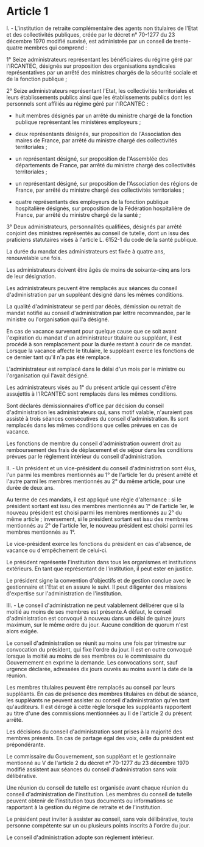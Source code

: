 # Article 1

I. - L'institution de retraite complémentaire des agents non titulaires de l'Etat et des collectivités publiques, créée par le décret n° 70-1277 du 23 décembre 1970 modifié susvisé, est administrée par un conseil de trente-quatre membres qui comprend :

1° Seize administrateurs représentant les bénéficiaires du régime géré par l'IRCANTEC, désignés sur proposition des organisations syndicales représentatives par un arrêté des ministres chargés de la sécurité sociale et de la fonction publique ;

2° Seize administrateurs représentant l'Etat, les collectivités territoriales et leurs établissements publics ainsi que les établissements publics dont les personnels sont affiliés au régime géré par l'IRCANTEC :

- huit membres désignés par un arrêté du ministre chargé de la fonction publique représentant les ministères employeurs ;

- deux représentants désignés, sur proposition de l'Association des maires de France, par arrêté du ministre chargé des collectivités territoriales ;

- un représentant désigné, sur proposition de l'Assemblée des départements de France, par arrêté du ministre chargé des collectivités territoriales ;

- un représentant désigné, sur proposition de l'Association des régions de France, par arrêté du ministre chargé des collectivités territoriales ;

- quatre représentants des employeurs de la fonction publique hospitalière désignés, sur proposition de la Fédération hospitalière de France, par arrêté du ministre chargé de la santé ;

3° Deux administrateurs, personnalités qualifiées, désignés par arrêté conjoint des ministres représentés au conseil de tutelle, dont un issu des praticiens statutaires visés à l'article L. 6152-1 du code de la santé publique.

La durée du mandat des administrateurs est fixée à quatre ans, renouvelable une fois.

Les administrateurs doivent être âgés de moins de soixante-cinq ans lors de leur désignation.

Les administrateurs peuvent être remplacés aux séances du conseil d'administration par un suppléant désigné dans les mêmes conditions.

La qualité d'administrateur se perd par décès, démission ou retrait de mandat notifié au conseil d'administration par lettre recommandée, par le ministre ou l'organisation qui l'a désigné.

En cas de vacance survenant pour quelque cause que ce soit avant l'expiration du mandat d'un administrateur titulaire ou suppléant, il est procédé à son remplacement pour la durée restant à courir de ce mandat. Lorsque la vacance affecte le titulaire, le suppléant exerce les fonctions de ce dernier tant qu'il n'a pas été remplacé.

L'administrateur est remplacé dans le délai d'un mois par le ministre ou l'organisation qui l'avait désigné.

Les administrateurs visés au 1° du présent article qui cessent d'être assujettis à l'IRCANTEC sont remplacés dans les mêmes conditions.

Sont déclarés démissionnaires d'office par décision du conseil d'administration les administrateurs qui, sans motif valable, n'auraient pas assisté à trois séances consécutives du conseil d'administration. Ils sont remplacés dans les mêmes conditions que celles prévues en cas de vacance.

Les fonctions de membre du conseil d'administration ouvrent droit au remboursement des frais de déplacement et de séjour dans les conditions prévues par le règlement intérieur du conseil d'administration.

II. - Un président et un vice-président du conseil d'administration sont élus, l'un parmi les membres mentionnés au 1° de l'article 1er du présent arrêté et l'autre parmi les membres mentionnés au 2° du même article, pour une durée de deux ans.

Au terme de ces mandats, il est appliqué une règle d'alternance : si le président sortant est issu des membres mentionnés au 1° de l'article 1er, le nouveau président est choisi parmi les membres mentionnés au 2° du même article ; inversement, si le président sortant est issu des membres mentionnés au 2° de l'article 1er, le nouveau président est choisi parmi les membres mentionnés au 1°.

Le vice-président exerce les fonctions du président en cas d'absence, de vacance ou d'empêchement de celui-ci.

Le président représente l'institution dans tous les organismes et institutions extérieurs. En tant que représentant de l'institution, il peut ester en justice.

Le président signe la convention d'objectifs et de gestion conclue avec le gestionnaire et l'Etat et en assure le suivi. Il peut diligenter des missions d'expertise sur l'administration de l'institution.

III. - Le conseil d'administration ne peut valablement délibérer que si la moitié au moins de ses membres est présente.A défaut, le conseil d'administration est convoqué à nouveau dans un délai de quinze jours maximum, sur le même ordre du jour. Aucune condition de quorum n'est alors exigée.

Le conseil d'administration se réunit au moins une fois par trimestre sur convocation du président, qui fixe l'ordre du jour. Il est en outre convoqué lorsque la moitié au moins de ses membres ou le commissaire du Gouvernement en exprime la demande. Les convocations sont, sauf urgence déclarée, adressées dix jours ouvrés au moins avant la date de la réunion.

Les membres titulaires peuvent être remplacés au conseil par leurs suppléants. En cas de présence des membres titulaires en début de séance, les suppléants ne peuvent assister au conseil d'administration qu'en tant qu'auditeurs. Il est dérogé à cette règle lorsque les suppléants rapportent au titre d'une des commissions mentionnées au II de l'article 2 du présent arrêté.

Les décisions du conseil d'administration sont prises à la majorité des membres présents. En cas de partage égal des voix, celle du président est prépondérante.

Le commissaire du Gouvernement, son suppléant et le gestionnaire mentionné au V de l'article 2 du décret n° 70-1277 du 23 décembre 1970 modifié assistent aux séances du conseil d'administration sans voix délibérative.

Une réunion du conseil de tutelle est organisée avant chaque réunion du conseil d'administration de l'institution. Les membres du conseil de tutelle peuvent obtenir de l'institution tous documents ou informations se rapportant à la gestion du régime de retraite et de l'institution.

Le président peut inviter à assister au conseil, sans voix délibérative, toute personne compétente sur un ou plusieurs points inscrits à l'ordre du jour.

Le conseil d'administration adopte son règlement intérieur.

